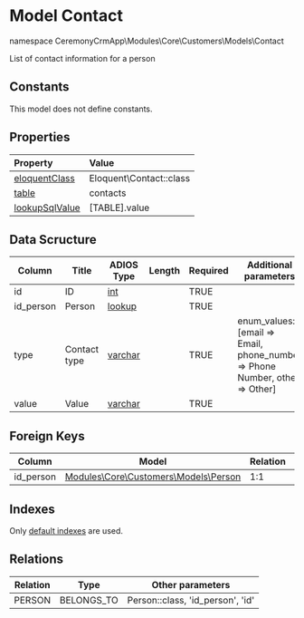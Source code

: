 # Model Contact

namespace CeremonyCrmApp\Modules\Core\Customers\Models\Contact

List of contact information for a person

## Constants

This model does not define constants.

## Properties

| Property                                                                                 | Value                   |
| :--------------------------------------------------------------------------------------- | :---------------------- |
| [eloquentClass](https://docs.wai.blue/adios-framework/models/properties#eloquentClass)   | Eloquent\Contact::class |
| [table](https://docs.wai.blue/adios-framework/models/properties#table)                   | contacts                |
| [lookupSqlValue](https://docs.wai.blue/adios-framework/models/properties#lookupSqlValue) | [TABLE].value           |

## Data Scructure

| Column    | Title        | ADIOS Type                                                                 | Length | Required | Additional parameters                                                       |
| --------- | ------------ | -------------------------------------------------------------------------- | ------ | -------- | --------------------------------------------------------------------------- |
| id        | ID           | [int](https://docs.wai.blue/adios-framework/models/attributes#int)         |        | TRUE     |                                                                             |
| id_person | Person       | [lookup](https://docs.wai.blue/adios-framework/models/attributes#lookup)   |        | TRUE     |                                                                             |
| type      | Contact type | [varchar](https://docs.wai.blue/adios-framework/models/attributes#varchar) |        | TRUE     | enum_values: [email => Email, phone_number => Phone Number, other => Other] |
| value     | Value        | [varchar](https://docs.wai.blue/adios-framework/models/attributes#varchar) |        | TRUE     |                                                                             |

## Foreign Keys

| Column    | Model                                          | Relation | OnUpdate | OnDelete |
| --------- | ---------------------------------------------- | -------- | -------- | -------- |
| id_person | [Modules\Core\Customers\Models\Person](person) | 1:1      | Cascade  | Restrict |

## Indexes

Only [default indexes](https://docs.wai.blue/adios-framework/default-indexes) are used.

## Relations

| Relation | Type       | Other parameters                 |
| -------- | ---------- | -------------------------------- |
| PERSON   | BELONGS_TO | Person::class, 'id_person', 'id' |
